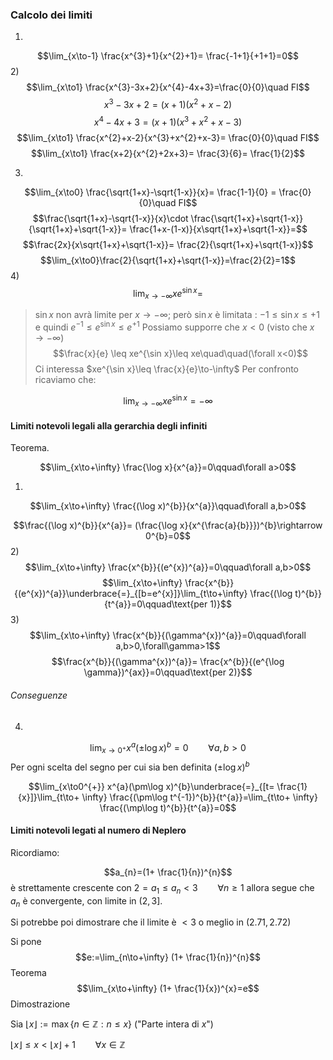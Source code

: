 ### Calcolo dei limiti

1)
$$\lim_{x\to-1} \frac{x^{3}+1}{x^{2}+1}= \frac{-1+1}{+1+1}=0$$
2)
$$\lim_{x\to1} \frac{x^{3}-3x+2}{x^{4}-4x+3}=\frac{0}{0}\quad FI$$
$$x^{3}-3x+2=(x+1)(x^{2}+x-2)$$
$$x^{4}-4x+3=(x+1)(x^{3}+x^{2}+x-3)$$
$$\lim_{x\to1} \frac{x^{2}+x-2}{x^{3}+x^{2}+x-3}= \frac{0}{0}\quad FI$$
$$\lim_{x\to1} \frac{x+2}{x^{2}+2x+3}= \frac{3}{6}= \frac{1}{2}$$

3)
$$\lim_{x\to0} \frac{\sqrt{1+x}-\sqrt{1-x}}{x}= \frac{1-1}{0} = \frac{0}{0}\quad FI$$
$$\frac{\sqrt{1+x}-\sqrt{1-x}}{x}\cdot \frac{\sqrt{1+x}+\sqrt{1-x}}{\sqrt{1+x}+\sqrt{1-x}}= \frac{1+x-(1-x)}{x\sqrt{1+x}+\sqrt{1-x}}=$$
$$\frac{2x}{x\sqrt{1+x}+\sqrt{1-x}}= \frac{2}{\sqrt{1+x}+\sqrt{1-x}}$$
$$\lim_{x\to0}\frac{2}{\sqrt{1+x}+\sqrt{1-x}}=\frac{2}{2}=1$$
4)
$$\lim_{x\to-\infty} xe^{\sin x}=$$
> $\sin x$ non avrà limite per $x\to-\infty$; però $\sin x$ è limitata : $-1\leq \sin x\leq+1$
> e quindi $e^{-1}\leq e^{\sin x}\leq e^{+1}$
> Possiamo supporre che $x<0$ (visto che $x\to-\infty$)
> $$\frac{x}{e} \leq xe^{\sin x}\leq xe\quad\quad(\forall x<0)$$ Ci interessa $xe^{\sin x}\leq \frac{x}{e}\to-\infty$
> Per confronto ricaviamo che:

$$\lim_{x\to-\infty}xe^{\sin x}=-\infty$$
#### Limiti notevoli legali alla gerarchia degli infiniti

Teorema.

$$\lim_{x\to+\infty} \frac{\log x}{x^{a}}=0\qquad\forall a>0$$


1)
$$\lim_{x\to+\infty} \frac{(\log x)^{b}}{x^{a}}\qquad\forall a,b>0$$

$$\frac{(\log x)^{b}}{x^{a}}= (\frac{\log x}{x^{\frac{a}{b}}})^{b}\rightarrow 0^{b}=0$$
2)
$$\lim_{x\to+\infty} \frac{x^{b}}{(e^{x})^{a}}=0\qquad\forall a,b>0$$
$$\lim_{x\to+\infty} \frac{x^{b}}{(e^{x})^{a}}\underbrace{=}_{[b=e^{x}]}\lim_{t\to+\infty} \frac{(\log t)^{b}}{t^{a}}=0\qquad\text{per 1)}$$
3)
$$\lim_{x\to+\infty} \frac{x^{b}}{(\gamma^{x})^{a}}=0\qquad\forall a,b>0,\forall\gamma>1$$
$$\frac{x^{b}}{(\gamma^{x})^{a}}= \frac{x^{b}}{(e^{\log \gamma})^{ax}}=0\qquad\text{per 2)}$$

###### Conseguenze

4)
$$\lim_{x\to0^{+}} x^{a}(\pm \log x)^{b}=0\qquad\forall a,b>0$$
Per ogni scelta del segno per cui sia ben definita $(\pm\log x)^{b}$

$$\lim_{x\to0^{+}} x^{a}(\pm\log x)^{b}\underbrace{=}_{[t= \frac{1}{x}]}\lim_{t\to+ \infty} \frac{(\pm\log t^{-1})^{b}}{t^{a}}=\lim_{t\to+ \infty} \frac{(\mp\log t)^{b}}{t^{a}}=0$$

#### Limiti notevoli legati al numero di Neplero

Ricordiamo:

$$a_{n}=(1+ \frac{1}{n})^{n}$$ è strettamente crescente con $2= a_{1}\leq a_{n}<3\qquad\forall n\geq 1$
allora segue che $a_{n}$ è convergente, con limite in $(2,3]$.

Si potrebbe poi dimostrare che il limite è $<3$ o meglio in $(2.71,2.72)$

Si pone $$e:=\lim_{n\to+\infty} (1+ \frac{1}{n})^{n}$$
Teorema
$$\lim_{x\to+\infty} (1+ \frac{1}{x})^{x}=e$$
Dimostrazione

Sia $\lfloor x\rfloor :=\max\{n\in\mathbb{Z}: n\leq x\}$
("Parte intera di $x$")

$\lfloor x\rfloor\leq x<\lfloor x\rfloor + 1\qquad \forall x\in\mathbb{Z}$

